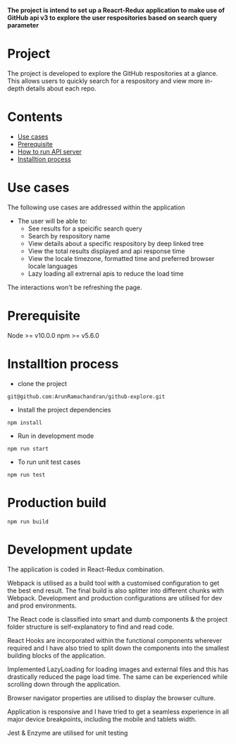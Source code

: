 **The project is intend to set up a Reacrt-Redux application to make use of GitHub api v3 to explore the user respositories based on search query parameter**

# Project

The project is developed to explore the GitHub respositories at a glance. This allows users to quickly search for a respository and view more in-depth details about each repo. 

# Contents

-   [Use cases](#use-cases) 
-   [Prerequisite](#prerequisite) 
-   [How to run API server](#how-to-run-api-server) 
-   [Installtion process](#installtion-process)

# Use cases

The following use cases are addressed within the application

-   The user will be able to:
    - See results for a speicific search query
    - Search by respository name
    - View details about a specific respository by deep linked tree
    - View the total results displayed and api response time
    - View the locale timezone, formatted time and preferred browser locale languages
    - Lazy loading all extrernal apis to reduce the load time

The interactions won't be refreshing the page.

# Prerequisite

Node >= v10.0.0
npm >= v5.6.0

# Installtion process

- clone the project 

```   
git@github.com:ArunRamachandran/github-explore.git
```

- Install the project dependencies

``` 
npm install
```
 
- Run in development mode

```
npm run start
```

- To run unit test cases

```
npm run test
```
 
# Production build
 
```
npm run build

```

# Development update

The application is coded in React-Redux combination. 

Webpack is utilised as a build tool with a customised configuration to get the best end result. The final build is also splitter into different chunks with Webpack. Development and production configurations are utilised for dev and prod environments.

The React code is classified into smart and dumb components & the project folder structure is self-explanatory to find and read code. 

React Hooks are incorporated within the functional components wherever required and I have also tried to split down the components into the smallest building blocks of the application. 

Implemented LazyLoading for loading images and external files and this has drastically reduced the page load time. The same can be experienced while scrolling down through the application.

Browser navigator properties are utilised to display the browser culture. 

Application is responsive and I have tried to get a seamless experience in all major device breakpoints, including the mobile and tablets width.

Jest & Enzyme are utilised for unit testing
